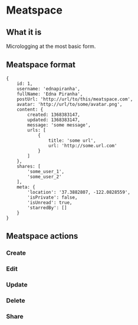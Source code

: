 # Meatspace

## What it is

Micrologging at the most basic form.

## Meatspace format

    {
        id: 1,
        username: 'ednapiranha',
        fullName: 'Edna Piranha',
        postUrl: 'http://url/to/this/meatspace.com',
        avatar: 'http://url/to/some/avatar.png',
        content: {
            created: 1368383147,
            updated: 1368383147,
            message: 'some message',
            urls: [
                {
                    title: 'some url',
                    url: 'http://some.url.com'
                }
            ]
        },
        shares: [
            'some_user_1',
            'some_user_2'
        ],
        meta: {
            'location': '37.3882807, -122.0828559',
            'isPrivate': false,
            'isUnread': true,
            'starredBy': []
        }
    }

## Meatspace actions

### Create

### Edit

### Update

### Delete

### Share
